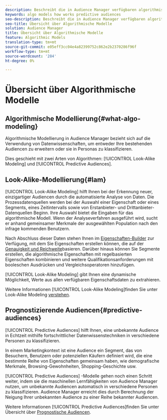 ```yaml
---
description: Beschreibt die in Audience Manager verfügbaren algorithmischen Modelle.
keywords: algo models how works predictive audiences
seo-description: Beschreibt die in Audience Manager verfügbaren algorithmischen Modelle.
seo-title: Übersicht über Algorithmische Modelle
solution: Audience Manager
title: Übersicht über Algorithmische Modelle
feature: Algorithmic Models
translation-type: tm+mt
source-git-commit: e05eff3cc04e4a82399752c862e2b2370286f96f
workflow-type: tm+mt
source-wordcount: '284'
ht-degree: 0%

---
```



# Übersicht über Algorithmische Modelle

## Algorithmische Modellierung{#what-algo-modeling}

Algorithmische Modellierung in Audience Manager bezieht sich auf die Verwendung von Datenwissenschaften, um entweder Ihre bestehenden Audiencen zu erweitern oder sie in Personas zu klassifizieren.

Dies geschieht mit zwei Arten von Algorithmen: [!UICONTROL Look-Alike Modeling] und [!UICONTROL Predictive Audiences].

## Look-Alike-Modellierung{#lam}

[!UICONTROL Look-Alike Modeling] hilft Ihnen bei der Erkennung neuer, einzigartiger Audiencen durch die automatisierte Analyse von Daten. Die Prozessdatenquellen werden bei der Auswahl einer Eigenschaft oder eines Segments, eines Zeitintervalls sowie von Erstanbieter- und Drittanbieter-Datenquellen Beginn. Ihre Auswahl bietet die Eingaben für das algorithmische Modell. Wenn der Analyseverfahren ausgeführt wird, sucht er anhand gemeinsamer Merkmale der ausgewählten Population nach den infrage kommenden Benutzern.

Nach Abschluss dieser Daten stehen Ihnen im [Eigenschaften-Builder](../../features/traits/about-trait-builder.md) zur Verfügung, mit dem Sie Eigenschaften erstellen können, die auf der [Genauigkeit und Reichweite](../../features/traits/trait-accuracy-reach.md)basieren. Darüber hinaus können Sie Segmente erstellen, die algorithmische Eigenschaften mit regelbasierten Eigenschaften kombinieren und weitere Qualifikationsanforderungen mit booleschen Ausdrücken und Vergleichsoperatoren hinzufügen.

[!UICONTROL Look-Alike Modeling] gibt Ihnen eine dynamische Möglichkeit, Werte aus allen verfügbaren Eigenschaftsdaten zu extrahieren.

Weitere Informationen [!UICONTROL Look-Alike Modeling]finden Sie unter Look-Alike Modeling [verstehen](understanding-models.md).

## Prognostizierende Audiencen{#predictive-audiences}

[!UICONTROL Predictive Audiences] hilft Ihnen, eine unbekannte Audience in Echtzeit mithilfe fortschrittlicher Datenwissenstechniken in verschiedene Personen zu klassifizieren.

In einem Marketingkontext ist eine Audience ein Segment, das von Besuchern, Benutzern oder potenziellen Käufern definiert wird, die eine bestimmte Reihe von Eigenschaften gemeinsam haben, wie demografische Merkmale, Browsing-Gewohnheiten, Shopping-Geschichte usw.

[!UICONTROL Predictive Audiences] -Modelle gehen noch einen Schritt weiter, indem sie die maschinellen Lernfähigkeiten von Audience Manager nutzen, um unbekannte Audiencen automatisch in verschiedene Personen zu klassifizieren. Audience Manager erreicht dies durch Berechnung der Neigung Ihrer unbekannten Audience zu einer Reihe bekannter Audiencen.

Weitere Informationen [!UICONTROL Predictive Audiences]finden Sie unter Übersicht über [Prognostische Audiencen](predictive-audiences.md).

